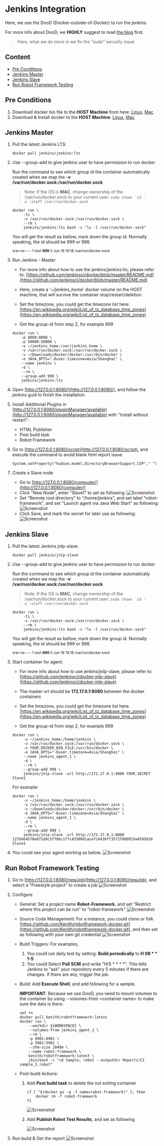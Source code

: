 # Jenkins Integration

Here, we use the DooD (Docker-outside-of-Docker) to run the jenkins.

For more info about DooD, we **HIGHLY** suggest to read [the blog](https://container-solutions.com/running-docker-in-jenkins-in-docker/) first.
> Here, what we do more is we fix the "sudo" security issue

## Content
- [Pre Conditions](#pre-conditions)
- [Jenkins Master](#jenkins-master)
- [Jenkins Slave](#jenkins-slave)
- [Run Robot Framework Testing](#run-robot-framework-testing)

## Pre Conditions
1. Download docker bin file to the **HOST Machine** from here: [Linux](https://download.docker.com/linux/static/stable/x86_64/), [Mac](https://download.docker.com/mac/static/stable/x86_64/)
2. Download & Install docker to the **HOST Machine**: [Linux](https://docs.docker.com/install/linux/docker-ce/centos/), [Mac](https://download.docker.com/mac/stable/Docker.dmg)

## Jenkins Master
1. Pull the latest Jenkins LTS: 
   ```
   docker pull jenkins/jenkins:lts
   ```
   
2. Use --group-add to give jenkins user to have permission to run docker
   
   Run the command to see which group id the container automatically created when we map the **-v /var/run/docker.sock:/var/run/docker.sock**
   
   > Note: If the OS is **MAC**, change ownership of the /var/run/docker.sock to your current user: ``sudo chown `id -u`:staff /var/run/docker.sock``
   
   ```
   docker run \
        -ti \
        -v /var/run/docker.sock:/var/run/docker.sock \
        --rm \
        jenkins/jenkins:lts bash -c "ls -l /var/run/docker.sock"
   ```
   
   You will get the result as bellow, mark down the group id. Normally speaking, the id should be 999 or 998.

   <sub>srw-rw---- 1 root **999** 0 Jun 16 19:18 /var/run/docker.sock</sub>
   
3. Run Jenkins - Master
   
   - For more info about how to use the jenkins/jenkins:lts, please refer to: [https://github.com/jenkinsci/docker/blob/master/README.md](https://github.com/jenkinsci/docker/blob/master/README.md)

   - Here, create a '~/jenkins_home' docker volume on the HOST machine, that will survive the container stop/restart/deletion.
   
   - Set the timezone, you could get the timezone list here: [https://en.wikipedia.org/wiki/List_of_tz_database_time_zones](https://en.wikipedia.org/wiki/List_of_tz_database_time_zones)
   
   - Get the group-id from step 2, for example 999
   
   ``` 
   docker run \
       -p 8080:8080 \
       -p 50000:50000 \
       -v ~/jenkins_home:/var/jenkins_home \
       -v /var/run/docker.sock:/var/run/docker.sock \
       -v ~/Downloads/docker/docker:/usr/bin/docker \
       -e JAVA_OPTS="-Duser.timezone=Asia/Shanghai" \
       --name jenkins \
       -d \
       --rm \
       --group-add 999 \
       jenkins/jenkins:lts
   ```
   
4. Open [http://127.0.0.1:8080/](http://127.0.0.1:8080/), and follow the jenkins guid to finish the installation.
5. Install Additional Plugins in [http://127.0.0.1:8080/pluginManager/available](http://127.0.0.1:8080/pluginManager/available) with "Install without restart":
   - HTML Publisher
   - Post build task
   - Robot Framework
6. Go to [http://127.0.0.1:8080/script](http://127.0.0.1:8080/script), and execute the command to avoid blank html report issue.
    ```
    System.setProperty("hudson.model.DirectoryBrowserSupport.CSP"," ")
    ```
7. Create a Slave node
   - Go to [http://127.0.0.1:8080/computer/](http://127.0.0.1:8080/computer/)
   - Click "New Node", enter "Slave1" to set as following: 
     ![Screenshot](Attachments/Jenkins_NewNodeName.png)
   - Set "Remote root directory" to "/home/jenkins", and set label "robot-framework", and set "Launch agent via Java Web Start" as following:
     ![Screenshot](Attachments/Jenkins_ConfigNewNode.png)
   - Click Save, and mark the secret for later use as following:
     ![Screenshot](Attachments/Jenkins_AgentSecret.png)
   
## Jenkins Slave
1. Pull the latest Jenkins jnlp-slave: 
   ```
   docker pull jenkins/jnlp-slave
   ```
   
2. Use --group-add to give jenkins user to have permission to run docker
   
   Run the command to see which group id the container automatically created when we map the **-v /var/run/docker.sock:/var/run/docker.sock**
   
   > Note: If the OS is **MAC**, change ownership of the /var/run/docker.sock to your current user: ``sudo chown `id -u`:staff /var/run/docker.sock``
   
   ```
   docker run \
        -ti \
        -v /var/run/docker.sock:/var/run/docker.sock \
        --rm \
        jenkins/jenkins:lts bash -c "ls -l /var/run/docker.sock"
   ```
   
   You will get the result as bellow, mark down the group id. Normally speaking, the id should be 999 or 998.

   <sub>srw-rw---- 1 root **999** 0 Jun 16 19:18 /var/run/docker.sock</sub>
   
3. Start container for agent:
   - For more info about how to use jenkins/jnlp-slave, please refer to: [https://github.com/jenkinsci/docker-jnlp-slave](https://github.com/jenkinsci/docker-jnlp-slave)
   
   - The master url should be **172.17.0.1:8080** between the docker containers
   
   - Set the timezone, you could get the timezone list here: [https://en.wikipedia.org/wiki/List_of_tz_database_time_zones](https://en.wikipedia.org/wiki/List_of_tz_database_time_zones)
   
   - Get the group-id from step 2, for example 999
   
   ```
   docker run \
        -v ~/jenkins_home:/home/jenkins \
        -v /var/run/docker.sock:/var/run/docker.sock \
        -v YOUR_DOCKER_BIN_FILE:/usr/bin/docker \
        -e JAVA_OPTS="-Duser.timezone=Asia/Shanghai" \
        --name jenkins_agent_1 \
        -d \
        --rm \
        --group-add 999 \
        jenkins/jnlp-slave -url http://172.17.0.1:8080 YOUR_SECRET Slave1
   ```
   
   For example:
   
   ```
   docker run \
        -v ~/jenkins_home:/home/jenkins \
        -v /var/run/docker.sock:/var/run/docker.sock \
        -v ~/Downloads/docker/docker:/usr/bin/docker \
        -e JAVA_OPTS="-Duser.timezone=Asia/Shanghai" \
        --name jenkins_agent_1 \
        -d \
        --rm \
        --group-add 999 \
        jenkins/jnlp-slave -url http://172.17.0.1:8080 127b664578e071d8c5f78bc1f7c43500d1acefc043bff3572f880919a4595010 Slave1
   ```
4. You could see your agent working as below.
   ![Screenshot](Attachments/Jenkins_SlaveReady.png)

## Run Robot Framework Testing
1. Go to [http://127.0.0.1:8080/newJob](http://127.0.0.1:8080/newJob), and select a "Freestyle project" to create a job
   ![Screenshot](Attachments/Jenkins_RFJob.png)
2. Configure
   - General: Set a project name **Robot-Framework**, and set "Restrict where this project can be run" to "robot-framework"
     ![Screenshot](Attachments/Jenkins_General.png)
   - Source Code Management: For a instance, you could clone or folk [https://github.com/Kenith/robotframework-docker.git](https://github.com/Kenith/robotframework-docker.git), and then set as following with your own git credential
     ![Screenshot](Attachments/Jenkins_SourceControlManagement.png)
   - Build Triggers: For examples,
     1) You could run daily test by setting: **Build periodically** to **H 08 * * 1-5**
     2) You could Select **Poll SCM** and write "H/5 * * * *". This tells Jenkins to “ask” your repository every 5 minutes if there are changes. If there are any, trigger the job.
   - Build: Add **Execute Shell**, and add following for a sample.
     
     **IMPORTANT**: Because we use DooD, you need to mount volumes to the container by using --volumes-from \<container name\> to make sure the data is there.
       
     ```
     set +x
     docker pull kenith/robotframework:latest
     docker run \
         --workdir ${WORKSPACE} \
         --volumes-from jenkins_agent_1 \
         --rm \
         -p 6901:6901 \
         -p 5901:5901 \
         --shm-size 2048m \
         --name robot-framework \
         kenith/robotframework:latest \
         /bin/bash -c "cd Sample; robot --outputdir Reports/CI sample_1.robot"
     ```
   - Post-build Actions: 
     1) Add **Post build task** to delete the not exiting container
        ```
        if [ "$(docker ps -q -f name=robot-framework)" ]; then
            docker rm -f robot-framework
        fi
        ```
        ![Screenshot](Attachments/Jenkins_PostBuildActions_DeleteContainer.png)
        
     2) Add **Publish Robot Test Results**, and set as following
      
        ![Screenshot](Attachments/Jenkins_PostBuildActions_PublishRobotResults.png)
     
3. Run build & Get the report
   ![Screenshot](Attachments/Jenkins_HTMLReport.png)
